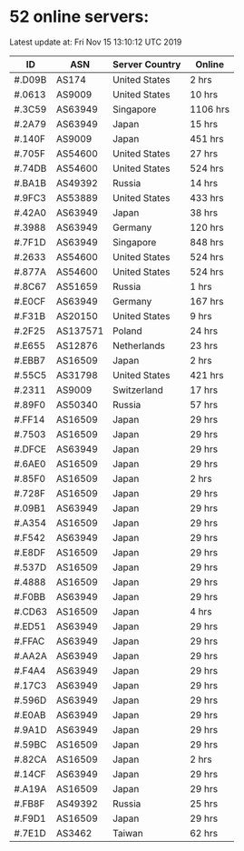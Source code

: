 # 52 online servers:

Latest update at: Fri Nov 15 13:10:12 UTC 2019

| ID | ASN | Server Country | Online |
| -- | --- | -------------- | ------ |
| #.D09B | AS174 | United States | 2 hrs |
| #.0613 | AS9009 | United States | 10 hrs |
| #.3C59 | AS63949 | Singapore | 1106 hrs |
| #.2A79 | AS63949 | Japan | 15 hrs |
| #.140F | AS9009 | Japan | 451 hrs |
| #.705F | AS54600 | United States | 27 hrs |
| #.74DB | AS54600 | United States | 524 hrs |
| #.BA1B | AS49392 | Russia | 14 hrs |
| #.9FC3 | AS53889 | United States | 433 hrs |
| #.42A0 | AS63949 | Japan | 38 hrs |
| #.3988 | AS63949 | Germany | 120 hrs |
| #.7F1D | AS63949 | Singapore | 848 hrs |
| #.2633 | AS54600 | United States | 524 hrs |
| #.877A | AS54600 | United States | 524 hrs |
| #.8C67 | AS51659 | Russia | 1 hrs |
| #.E0CF | AS63949 | Germany | 167 hrs |
| #.F31B | AS20150 | United States | 9 hrs |
| #.2F25 | AS137571 | Poland | 24 hrs |
| #.E655 | AS12876 | Netherlands | 23 hrs |
| #.EBB7 | AS16509 | Japan | 2 hrs |
| #.55C5 | AS31798 | United States | 421 hrs |
| #.2311 | AS9009 | Switzerland | 17 hrs |
| #.89F0 | AS50340 | Russia | 57 hrs |
| #.FF14 | AS16509 | Japan | 29 hrs |
| #.7503 | AS16509 | Japan | 29 hrs |
| #.DFCE | AS63949 | Japan | 29 hrs |
| #.6AE0 | AS16509 | Japan | 29 hrs |
| #.85F0 | AS16509 | Japan | 2 hrs |
| #.728F | AS16509 | Japan | 29 hrs |
| #.09B1 | AS63949 | Japan | 29 hrs |
| #.A354 | AS16509 | Japan | 29 hrs |
| #.F542 | AS63949 | Japan | 29 hrs |
| #.E8DF | AS16509 | Japan | 29 hrs |
| #.537D | AS16509 | Japan | 29 hrs |
| #.4888 | AS16509 | Japan | 29 hrs |
| #.F0BB | AS63949 | Japan | 29 hrs |
| #.CD63 | AS16509 | Japan | 4 hrs |
| #.ED51 | AS63949 | Japan | 29 hrs |
| #.FFAC | AS63949 | Japan | 29 hrs |
| #.AA2A | AS63949 | Japan | 29 hrs |
| #.F4A4 | AS63949 | Japan | 29 hrs |
| #.17C3 | AS63949 | Japan | 29 hrs |
| #.596D | AS63949 | Japan | 29 hrs |
| #.E0AB | AS63949 | Japan | 29 hrs |
| #.9A1D | AS63949 | Japan | 29 hrs |
| #.59BC | AS16509 | Japan | 29 hrs |
| #.82CA | AS16509 | Japan | 2 hrs |
| #.14CF | AS63949 | Japan | 29 hrs |
| #.A19A | AS16509 | Japan | 29 hrs |
| #.FB8F | AS49392 | Russia | 25 hrs |
| #.F9D1 | AS16509 | Japan | 29 hrs |
| #.7E1D | AS3462 | Taiwan | 62 hrs |

